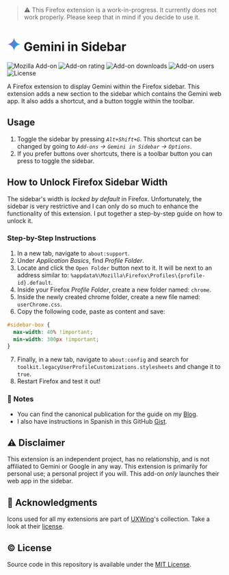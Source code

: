 > ⚠ This Firefox extension is a work-in-progress. It currently does not work properly. Please keep that in mind if you decide to use it.

# ![logo](src/icons/32x32.png) Gemini in Sidebar

![Mozilla Add-on](https://img.shields.io/amo/v/{e5430a62-c84a-4c52-9154-50e682cef035}) ![Add-on rating](https://img.shields.io/amo/rating/{e5430a62-c84a-4c52-9154-50e682cef035}) ![Add-on downloads](https://img.shields.io/amo/dw/{e5430a62-c84a-4c52-9154-50e682cef035}) ![Add-on users](https://img.shields.io/amo/users/{e5430a62-c84a-4c52-9154-50e682cef035}) ![License](https://img.shields.io/github/license/semanticdata/firefox-metaai-in-sidebar)

A Firefox extension to display Gemini within the Firefox sidebar. This extension adds a new section to the sidebar which contains the Gemini web app. It also adds a shortcut, and a button toggle within the toolbar.

<!-- [![Get the Addon](https://raw.githubusercontent.com/semanticdata/text-revealer-firefox-extension/master/firefox.png)](https://addons.mozilla.org/en-US/firefox/addon/metaai-in-sidebar/) -->

## Usage

1. Toggle the sidebar by pressing _`Alt+Shift+G`_. This shortcut can be changed by going to _`Add-ons` → `Gemini in Sidebar` → `Options`_.
2. If you prefer buttons over shortcuts, there is a toolbar button you can press to toggle the sidebar.

## How to Unlock Firefox Sidebar Width

The sidebar's width is _locked by default_ in Firefox. Unfortunately, the sidebar is very restrictive and I can only do so much to enhance the functionality of this extension. I put together a step-by-step guide on how to unlock it.

### Step-by-Step Instructions

1. In a new tab, navigate to `about:support`.
2. Under _Application Basics_, find _Profile Folder_.
3. Locate and click the `Open Folder` button next to it. It will be next to an address similar to: `%appdata%\Mozilla\Firefox\Profiles\{profile-id}.default`.
4. Inside your Firefox _Profile Folder_, create a new folder named: `chrome`.
5. Inside the newly created chrome folder, create a new file named: `userChrome.css`.
6. Copy the following code, paste as content and save:

```css
#sidebar-box {
  max-width: 40% !important;
  min-width: 300px !important;
}
```

7. Finally, in a new tab, navigate to `about:config` and search for `toolkit.legacyUserProfileCustomizations.stylesheets` and change it to `true`.
8. Restart Firefox and test it out!

### 📝 Notes

- You can find the canonical publication for the guide on my [Blog](https://miguelpimentel.do/unlock-firefox-sidebar/).
- I also have instructions in Spanish in this GitHub [Gist](https://gist.github.com/semanticdata/ee0bca4f3617241aa98da114653c0b08#file-instrucciones-md).

## ⚠ Disclaimer

This extension is an independent project, has no relationship, and is not affiliated to Gemini or Google in any way. This extension is primarily for personal use; a personal project if you will. This add-on _only_ launches their web app in the sidebar.

## 💜 Acknowledgments

Icons used for all my extensions are part of [UXWing](https://uxwing.com/)'s collection. Take a look at their [license](https://uxwing.com/license).

## © License

Source code in this repository is available under the [MIT License](LICENSE).
